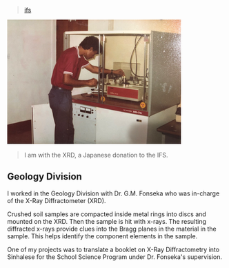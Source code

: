 > [ifs](./)

![geology](photos/xrd.png)

> I am with the XRD, a Japanese donation to the IFS.

## Geology Division

I worked in the Geology Division with Dr.&nbsp;G.M.&nbsp;Fonseka who was in-charge of the X-Ray Diffractometer (XRD).

Crushed soil samples are compacted inside metal rings into discs and mounted on the XRD.
Then the sample is hit with x-rays.
The resulting diffracted x-rays provide clues into the Bragg planes in the material in the sample.
This helps identify the component elements in the sample.  

One of my projects was to translate a booklet on X-Ray Diffractometry into Sinhalese
for the School Science Program under Dr.&nbsp;Fonseka's supervision.
